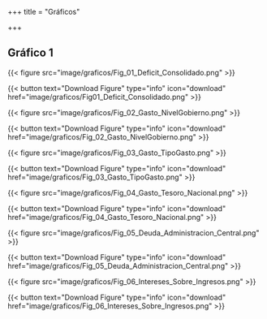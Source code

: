 +++
title = "Gráficos"

+++

[comment]: <FIGURE 1: Deficit (%PBI Consolidado)>
## Gráfico 1
{{< figure src="image/graficos/Fig_01_Deficit_Consolidado.png" >}}

{{< button text="Download Figure" type="info" icon="download" href="image/graficos/Fig01_Deficit_Consolidado.png" >}}



[comment]: <FIGURE 2: Gasto Público (%PBI) por Nivel de Gobierno>
{{< figure src="image/graficos/Fig_02_Gasto_NivelGobierno.png" >}}

{{< button text="Download Figure" type="info" icon="download" href="image/graficos/Fig_02_Gasto_NivelGobierno.png" >}}



[comment]: <FIGURE 3: Gasto Público Consolidado (%PBI) por Tipo de Gasto>
{{< figure src="image/graficos/Fig_03_Gasto_TipoGasto.png" >}}

{{< button text="Download Figure" type="info" icon="download" href="image/graficos/Fig_03_Gasto_TipoGasto.png" >}}



[comment]: <FIGURE 4: Gasto del Tesoro Nacional>
{{< figure src="image/graficos/Fig_04_Gasto_Tesoro_Nacional.png" >}}

{{< button text="Download Figure" type="info" icon="download" href="image/graficos/Fig_04_Gasto_Tesoro_Nacional.png" >}}



[comment]: <FIGURE 5: Deuda de la Administración Central>
{{< figure src="image/graficos/Fig_05_Deuda_Administracion_Central.png" >}}

{{< button text="Download Figure" type="info" icon="download" href="image/graficos/Fig_05_Deuda_Administracion_Central.png" >}}



[comment]: <FIGURE 6: Intereses como % de Ingresos Tributarios>
{{< figure src="image/graficos/Fig_06_Intereses_Sobre_Ingresos.png" >}}

{{< button text="Download Figure" type="info" icon="download" href="image/graficos/Fig_06_Intereses_Sobre_Ingresos.png" >}}
